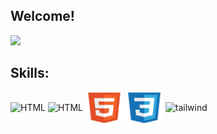 ## Welcome!
<div style="display: inline-block">
<img height="180em" src="https://github-readme-stats.vercel.app/api?username=wessouzza&show_icons=true&theme=prussian&include_all_commits=true&count_private=true"/>

</div>

## Skills:
<div style='display: inline-block;'>
  
  <img align="center" alt="HTML" height="60" width="80" src="https://cdn.jsdelivr.net/gh/devicons/devicon/icons/java/java-original.svg" />
  
  <img align="center" alt="HTML" height="70" width="80" src="https://cdn.jsdelivr.net/gh/devicons/devicon/icons/spring/spring-original-wordmark.svg" />
                  
  <img align="center" alt="HTML" height="50" width="60" src="https://raw.githubusercontent.com/devicons/devicon/master/icons/html5/html5-original.svg">

 <img  align="center" alt="CSS" height="50" width="60" src="https://raw.githubusercontent.com/devicons/devicon/master/icons/css3/css3-original.svg">  
 
 <img align="center" alt="tailwind" height="50" width="60" src="https://cdn.jsdelivr.net/gh/devicons/devicon@latest/icons/tailwindcss/tailwindcss-original-wordmark.svg">
 

 
</div>


